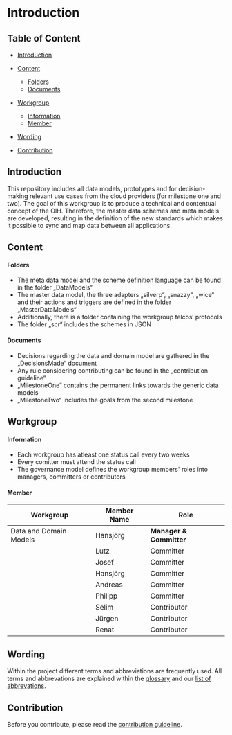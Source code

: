# Introduction

## Table of Content
- [Introduction](#introduction)

- [Content](#content)

  - [Folders](#folders)
  - [Documents](#documents)

- [Workgroup](#workgroup)

  - [Information](#information)
  - [Member](#member)

- [Wording](#wording)

- [Contribution](#contribution)

## Introduction

This repository includes all data models, prototypes and for decision-making relevant use cases from the cloud providers (for milestone one and two). The goal of this workgroup is to produce a technical and contentual concept of the OIH. Therefore, the master data schemes and meta models are developed, resulting in the definition of the new standards which makes it possible to sync and map data between all applications. 

## Content
#### Folders

- The meta data model and the scheme definition language can be found in the folder „DataModels“
- The master data model, the three adapters „silverp“, „snazzy“, „wice“ and their actions and triggers are defined in the folder „MasterDataModels“
- Additionally, there is a folder containing the workgroup telcos‘ protocols
- The folder „scr“ includes the schemes in JSON


#### Documents

- Decisions regarding the data and domain model are gathered in the „DecisionsMade“ document
- Any rule considering contributing can be found in the „contribution guideline“
- „MilestoneOne“ contains the permanent links towards the generic data models
- „MilestoneTwo“ includes the goals from the second milestone


## Workgroup
#### Information
- Each workgroup has atleast one status call every two weeks
- Every comitter must attend the status call
- The governance model defines the workgroup members' roles into managers, committers or contributors


#### Member

| Workgroup  | Member Name | Role |
| ------------- | ------------- | ------------- |
| Data and Domain Models  | Hansjörg  | **Manager & Committer**  |
|  | Lutz  | Committer  |
|  | Josef  | Committer  |
|  | Hansjörg  | Committer  |
|  | Andreas  | Committer  |
|  | Philipp  | Committer  |
|  | Selim  | Contributor  |
|  | Jürgen  | Contributor  |
|  | Renat  | Contributor  |

## Wording

Within the project different terms and abbreviations are frequently used. All terms and abbrevations are explained within the [glossary](https://github.com/openintegrationhub/Connectors/wiki/Glossary) and our [list of abbrevations](https://github.com/openintegrationhub/Connectors/wiki/Abbreviations).

## Contribution

Before you contribute, please read the [contribution guideline](https://github.com/openintegrationhub/data-and-domain-models/blob/master/CONTRIBUTING.md).
